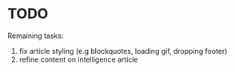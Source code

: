 # TODO
Remaining tasks:
1. fix article styling (e.g blockquotes, loading gif, dropping footer)
1. refine content on intelligence article
